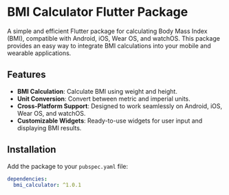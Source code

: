# BMI Calculator Flutter Package

A simple and efficient Flutter package for calculating Body Mass Index (BMI), compatible with Android, iOS, Wear OS, and watchOS. This package provides an easy way to integrate BMI calculations into your mobile and wearable applications.

## Features

- **BMI Calculation**: Calculate BMI using weight and height.
- **Unit Conversion**: Convert between metric and imperial units.
- **Cross-Platform Support**: Designed to work seamlessly on Android, iOS, Wear OS, and watchOS.
- **Customizable Widgets**: Ready-to-use widgets for user input and displaying BMI results.

## Installation

Add the package to your `pubspec.yaml` file:

```yaml
dependencies:
  bmi_calculator: ^1.0.1
